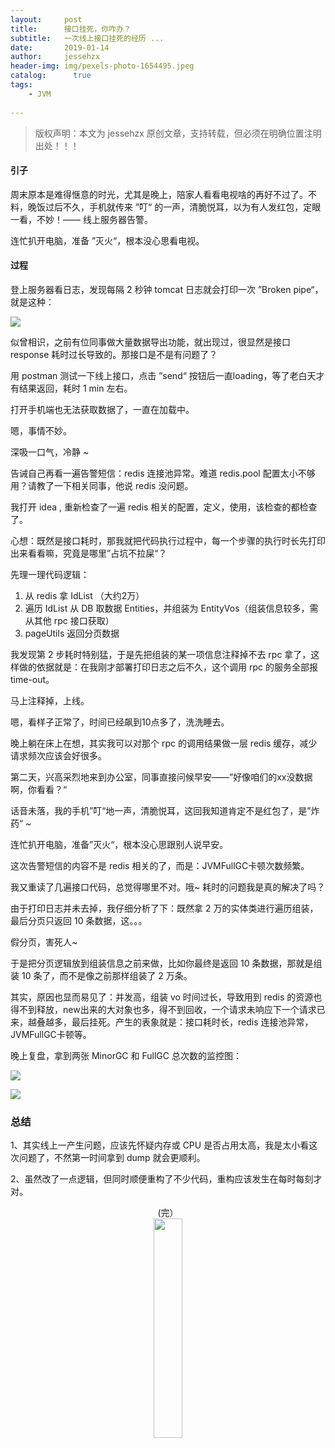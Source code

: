 ```yaml
---
layout:     post
title:      接口挂死，你咋办？
subtitle:   一次线上接口挂死的经历 ...
date:       2019-01-14            
author:     jessehzx                
header-img: img/pexels-photo-1654495.jpeg
catalog: 	  true
tags:
    - JVM
        
---
```


> 版权声明：本文为 jessehzx 原创文章，支持转载，但必须在明确位置注明出处！！！

#### 引子

周末原本是难得惬意的时光，尤其是晚上，陪家人看看电视啥的再好不过了。不料，晚饭过后不久，手机就传来 ”叮“ 的一声，清脆悦耳，以为有人发红包，定眼一看，不妙！—— 线上服务器告警。

连忙扒开电脑，准备 ”灭火“，根本没心思看电视。

#### 过程

登上服务器看日志，发现每隔 2 秒钟 tomcat 日志就会打印一次 ”Broken pipe“，就是这种：

![](https://ws3.sinaimg.cn/large/006tNc79ly1fz6glaqrkaj316s08c0wi.jpg)

似曾相识，之前有位同事做大量数据导出功能，就出现过，很显然是接口 response 耗时过长导致的。那接口是不是有问题了？

用 postman 测试一下线上接口，点击 ”send“ 按钮后一直loading，等了老白天才有结果返回，耗时 1 min 左右。

打开手机端也无法获取数据了，一直在加载中。

嗯，事情不妙。

深吸一口气，冷静 ~

告诫自己再看一遍告警短信：redis 连接池异常。难道 redis.pool 配置太小不够用？请教了一下相关同事，他说 redis 没问题。

我打开 idea , 重新检查了一遍 redis 相关的配置，定义，使用，该检查的都检查了。

心想：既然是接口耗时，那我就把代码执行过程中，每一个步骤的执行时长先打印出来看看嘛，究竟是哪里”占坑不拉屎“？

先理一理代码逻辑：

1. 从 redis 拿 IdList （大约2万）
2. 遍历 IdList 从 DB 取数据 Entities，并组装为 EntityVos（组装信息较多，需从其他 rpc 接口获取）
3. pageUtils 返回分页数据

我发现第 2 步耗时特别猛，于是先把组装的某一项信息注释掉不去 rpc 拿了，这样做的依据就是：在我刚才部署打印日志之后不久，这个调用 rpc 的服务全部报 time-out。

马上注释掉，上线。

嗯，看样子正常了，时间已经飙到10点多了，洗洗睡去。

晚上躺在床上在想，其实我可以对那个 rpc 的调用结果做一层 redis 缓存，减少请求频次应该会好很多。

第二天，兴高采烈地来到办公室，同事直接问候早安——”好像咱们的xx没数据啊，你看看？“

话音未落，我的手机”叮“地一声，清脆悦耳，这回我知道肯定不是红包了，是”炸药“ ~

连忙扒开电脑，准备”灭火“，根本没心思跟别人说早安。

这次告警短信的内容不是 redis 相关的了，而是：JVMFullGC卡顿次数频繁。

我又重读了几遍接口代码，总觉得哪里不对。哦~ 耗时的问题我是真的解决了吗？

由于打印日志并未去掉，我仔细分析了下：既然拿 2 万的实体类进行遍历组装，最后分页只返回 10 条数据，这。。。

假分页，害死人~

于是把分页逻辑放到组装信息之前来做，比如你最终是返回 10 条数据，那就是组装 10 条了，而不是像之前那样组装了 2 万条。

其实，原因也显而易见了：并发高，组装 vo 时间过长，导致用到 redis 的资源也得不到释放，new出来的大对象也多，得不到回收，一个请求未响应下一个请求已来，越叠越多，最后挂死。产生的表象就是：接口耗时长，redis 连接池异常，JVMFullGC卡顿等。

晚上复盘，拿到两张 MinorGC 和 FullGC 总次数的监控图：

![](https://ws1.sinaimg.cn/large/006tNc79ly1fz6gg889p7j31f60o0tca.jpg)

![](https://ws2.sinaimg.cn/large/006tNc79gy1fz6gs804xfj31eu0o8jug.jpg)

### 总结

1、其实线上一产生问题，应该先怀疑内存或 CPU 是否占用太高，我是太小看这次问题了，不然第一时间拿到 dump 就会更顺利。

2、虽然改了一点逻辑，但同时顺便重构了不少代码，重构应该发生在每时每刻才对。

<div align=center>(完）

<div align=center><img src="https://user-gold-cdn.xitu.io/2018/11/16/1671a288a68d53b7?w=440&h=453&f=jpeg&s=37712" width=30% height=30%/>



